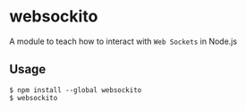 # websockito

A module to teach how to interact with `Web Sockets` in Node.js

## Usage

```shell
$ npm install --global websockito
$ websockito
```
